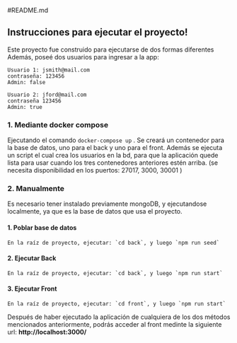 #README.md

## Instrucciones para ejecutar el proyecto!

Este proyecto fue construido para ejecutarse de dos formas diferentes
Además, poseé dos usuarios para ingresar a la app:

    Usuario 1: jsmith@mail.com
    contraseña: 123456
    Admin: false

    Usuario 2: jford@mail.com
    contraseña 123456
    Admin: true

### 1. Mediante docker compose

Ejecutando el comando `docker-compose up` . Se creará un contenedor para la base de datos, uno para el back y uno para el front. Además se ejecuta un script el cual crea los usuarios en la bd, para que la aplicación quede lista para usar cuando los tres contenedores anteriores estén arriba.
(se necesita disponibilidad en los puertos: 27017, 3000, 30001 )

### 2. Manualmente

Es necesario tener instalado previamente mongoDB, y ejecutandose localmente, ya que es la base de datos que usa el proyecto.

#### 1. Poblar base de datos
    En la raíz de proyecto, ejecutar: `cd back`, y luego `npm run seed`

#### 2. Ejecutar Back
    En la raíz de proyecto, ejecutar: `cd back`, y luego `npm run start`

#### 3. Ejecutar Front
    En la raíz de proyecto, ejecutar: `cd front`, y luego `npm run start`


Después de haber ejecutado la aplicación de cualquiera de los dos métodos mencionados anteriormente, podrás acceder al front medinte la siguiente url:  **http://localhost:3000/** 

